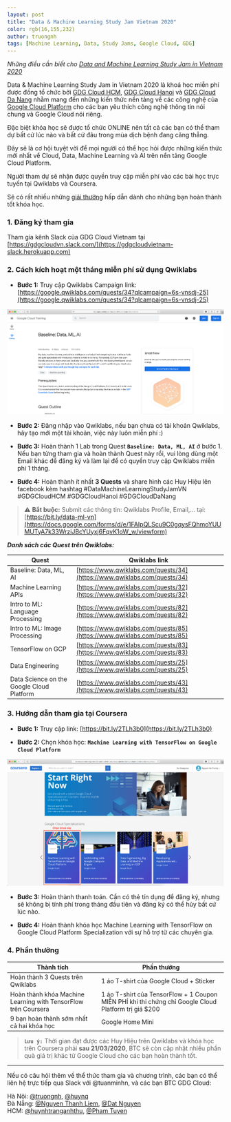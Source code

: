 ```yaml
---
layout: post
title: "Data & Machine Learning Study Jam Vietnam 2020"
color: rgb(16,155,232)
author: truongnh
tags: [Machine Learning, Data, Study Jams, Google Cloud, GDG]
---
```


*Những điều cần biết cho [Data and Machine Learning Study Jam in Vietnam 2020](https://www.facebook.com/events/557381181797478/)*  

Data & Machine Learning Study Jam in Vietnam 2020 là khoá học miễn phí được đồng tổ chức bởi [GDG Cloud HCM](https://www.facebook.com/gdgchcm/), [GDG Cloud Hanoi](https://www.facebook.com/GDGCloudHanoi/) và [GDG Cloud Da Nang](https://www.facebook.com/GDGCloudDaNang/) nhằm mang đến những kiến thức nền tảng về các công nghệ của [Google Cloud Platform](https://console.cloud.google.com/getting-started) cho các bạn yêu thích công nghệ thông tin nói chung và Google Cloud nói riêng.

Đặc biệt khóa học sẽ được tổ chức ONLINE nên tất cả các bạn có thể tham dự bất cứ lúc nào và bất cứ đâu trong mùa dịch bệnh đang căng thẳng.

Đây sẽ là cơ hội tuyệt vời để mọi người có thể học hỏi được những kiến thức mới nhất về Cloud, Data, Machine Learning và AI trên nền tảng Google Cloud Platform.

Người tham dự sẽ nhận được quyền truy cập miễn phí vào các bài học trực tuyến tại Qwiklabs và Coursera.

Sẽ có rất nhiều những [giải thưởng](#giai-thuong) hấp dẫn dành cho những bạn hoàn thành tốt khóa học.

### 1. Đăng ký tham gia

Tham gia kênh Slack của GDG Cloud Vietnam tại [https://gdgcloudvn.slack.com/](https://gdgcloudvietnam-slack.herokuapp.com)

### 2. Cách kích hoạt một tháng miễn phí sử dụng Qwiklabs

- **Bước 1:** Truy cập Qwiklabs Campaign link: [https://google.qwiklabs.com/quests/34?qlcampaign=6s-vnsdj-25](https://google.qwiklabs.com/quests/34?qlcampaign=6s-vnsdj-25)

![img](/assets/img/Base.png)

- **Bước 2:** Đăng nhập vào Qwiklabs, nếu bạn chưa có tài khoản Qwiklabs, hãy tạo mới một tài khoản, việc này luôn miễn phí :)

- **Bước 3:** Hoàn thành 1 Lab trong Quest **`Baseline: Data, ML, AI`** ở bước 1. Nếu bạn từng tham gia và hoàn thành Quest này rồi, vui lòng dùng một Email khác để đăng ký và làm lại để có quyền truy cập Qwiklabs miễn phí 1 tháng.

- **Bước 4:** Hoàn thành ít nhất **3 Quests** và share hình các Huy Hiệu lên facebook kèm hashtag #DataMachineLearningStudyJamVN #GDGCloudHCM #GDGCloudHanoi #GDGCloudDaNang  

> ⚠️ **Bắt buộc:** Submit các thông tin: Qwiklabs Profile, Email,... tại: [https://bit.ly/data-ml-vn](https://docs.google.com/forms/d/e/1FAIpQLScu9C0gqysFQhmoYUUMUTyA7k33WrziJBcYUyxj6FqvK1oW_w/viewform)

***Danh sách các Quest trên Qwiklabs:***

| Quest                                     | Qwiklabs link                                                            |
|-------------------------------------------|--------------------------------------------------------------------------|
| Baseline: Data, ML, AI                    | [https://www.qwiklabs.com/quests/34](https://www.qwiklabs.com/quests/34) |
| Machine Learning APIs                     | [https://www.qwiklabs.com/quests/32](https://www.qwiklabs.com/quests/32) |
| Intro to ML: Language Processing          | [https://www.qwiklabs.com/quests/82](https://www.qwiklabs.com/quests/82) |
| Intro to ML: Image Processing             | [https://www.qwiklabs.com/quests/85](https://www.qwiklabs.com/quests/85) |
| TensorFlow on GCP                         | [https://www.qwiklabs.com/quests/83](https://www.qwiklabs.com/quests/83) |
| Data Engineering                          | [https://www.qwiklabs.com/quests/25](https://www.qwiklabs.com/quests/25) |
| Data Science on the Google Cloud Platform | [https://www.qwiklabs.com/quests/43](https://www.qwiklabs.com/quests/43) |

### 3. Hướng dẫn tham gia tại Coursera

- **Bước 1:** Truy cập link: [https://bit.ly/2TLh3b0](https://bit.ly/2TLh3b0)

- **Bước 2:** Chọn khóa học: **`Machine Learning with TensorFlow on Google Cloud Platform`**

![coursera](/assets/img/coursera.png)

- **Bước 3:** Hoàn thành thanh toán. Cần có thẻ tín dụng để đăng ký, nhưng sẽ không bị tính phí trong tháng đầu tiên và đăng ký có thể hủy bất cứ lúc nào.

- **Bước 4:** Hoàn thành khóa học Machine Learning with TensorFlow on Google Cloud Platform Specialization với sự hỗ trợ từ các chuyên gia.

<a name="giai-thuong"></a>
### 4. Phần thưởng

| Thành tích                                     | Phần thưởng                                                           |
|-------------------------------------------|--------------------------------------------------------------------------|
| Hoàn thành 3 Quests trên Qwiklabs    | 1 áo T-shirt của Google Cloud + Sticker                                  |
| Hoàn thành khóa Machine Learning with TensorFlow trên Coursera | 1 áo T-shirt của TensorFlow + 1 Coupon MIỄN PHÍ khi thi chứng chỉ Google Cloud Platform trị giá $200 |
| 9 bạn hoàn thành sớm nhất cả hai khóa học       | Google Home Mini |


> **`Lưu ý:`** Thời gian đạt được các Huy Hiệu trên Qwiklabs và khóa học trên Coursera phải **sau 21/03/2020**, BTC sẽ còn cập nhật nhiều phần quà giá trị khác từ Google Cloud cho các bạn hoàn thành tốt.

---
Nếu có câu hỏi thêm về thể thức tham gia và chương trình, các bạn có thể liên hệ trực tiếp qua Slack với @tuanminhn, và các bạn BTC GDG Cloud:

Hà Nội: [@truongnh](https://gdgcloudvn.slack.com/), [@huynq](https://gdgcloudvn.slack.com/)  
Đà Nẵng: [@Nguyen Thanh Liem](https://gdgcloudvn.slack.com/), [@Dat Nguyen](https://gdgcloudvn.slack.com/)  
HCM: [@huynhtranganhthu](https://gdgcloudvn.slack.com/), [@Pham Tuyen](https://gdgcloudvn.slack.com/)  
